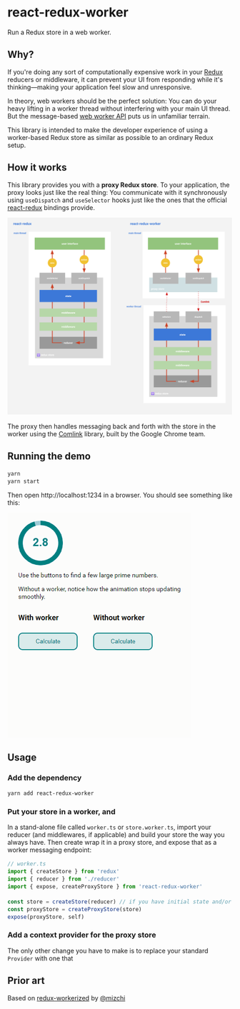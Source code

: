 # react-redux-worker

Run a Redux store in a web worker.

## Why?

If you're doing any sort of computationally expensive work in your [Redux](https://redux.js.org) reducers or middleware, it
can prevent your UI from responding while it's thinking&mdash;making your application feel slow and
unresponsive.

In theory, web workers should be the perfect solution: You can do your heavy lifting in a worker
thread without interfering with your main UI thread. But the message-based [web worker
API](https://redux.js.org) puts us in unfamiliar terrain.

This library is intended to make the developer experience of using a worker-based Redux store as
similar as possible to an ordinary Redux setup.

## How it works

This library provides you with a **proxy Redux store**. To your application, the proxy looks just
like the real thing: You communicate with it synchronously using `useDispatch` and `useSelector`
hooks just like the ones that the official [react-redux](https://github.com/reduxjs/react-redux)
bindings provide.

![diagram](./img/react-redux-worker.svg)

The proxy then handles messaging back and forth with the store in the worker using the
[Comlink](https://github.com/GoogleChromeLabs/comlink) library, built by the Google Chrome team.

## Running the demo

```bash
yarn
yarn start
```

Then open http://localhost:1234 in a browser. You should see something like this:

![demo](./img/worker-demo.gif)

## Usage

### Add the dependency

```bash
yarn add react-redux-worker
```

### Put your store in a worker, and

In a stand-alone file called `worker.ts` or `store.worker.ts`, import your reducer (and middlewares, if applicable) and build your store the
way you always have. Then create wrap it in a proxy store, and expose that as a worker messaging endpoint:

```ts
// worker.ts
import { createStore } from 'redux'
import { reducer } from './reducer'
import { expose, createProxyStore } from 'react-redux-worker'

const store = createStore(reducer) // if you have initial state and/or middleware you can add them here as well
const proxyStore = createProxyStore(store)
expose(proxyStore, self)
```

### Add a context provider for the proxy store

The only other change you have to make is to replace your standard `Provider` with one that

## Prior art

Based on [redux-workerized](https://github.com/mizchi/redux-workerized) by [@mizchi](https://github.com/mizchi/)
